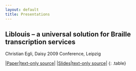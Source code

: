 ```yaml
---
layout: default
title: Presentations
---
```


## Liblouis – a universal solution for Braille transcription services

Christian Egli, Daisy 2009 Conference, Leipzig

|[Paper](liblouisPaper.pdf)|[text-only source](liblouisPaper.org)|
|[Slides](liblouisSlides.pdf)|[text-only source](liblouisSlides.org)|
{: .table}
